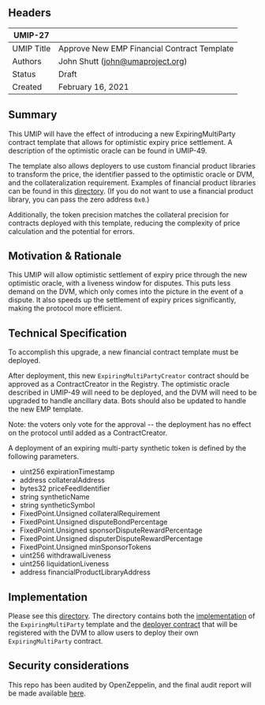 ## Headers
| UMIP-27    |                                                                                                                                          |
|------------|------------------------------------------------------------------------------------------------------------------------------------------|
| UMIP Title | Approve New EMP Financial Contract Template              |
| Authors    | John Shutt (john@umaproject.org) |
| Status     | Draft                                                                                                                             |
| Created    | February 16, 2021                                                                                                                           |

## Summary
This UMIP will have the effect of introducing a new ExpiringMultiParty contract template that allows for optimistic expiry price settlement. A description of the optimistic oracle can be found in UMIP-49.

The template also allows deployers to use custom financial product libraries to transform the price, the identifier passed to the optimistic oracle or DVM, and the collateralization requirement. Examples of financial product libraries can be found in this [directory](https://github.com/UMAprotocol/protocol/blob/master/core/contracts/financial-templates/common/financial-product-libraries). (If you do not want to use a financial product library, you can pass the zero address `0x0`.)

Additionally, the token precision matches the collateral precision for contracts deployed with this template, reducing the complexity of price calculation and the potential for errors.

## Motivation & Rationale

This UMIP will allow optimistic settlement of expiry price through the new optimistic oracle, with a liveness window for disputes. This puts less demand on the DVM, which only comes into the picture in the event of a dispute. It also speeds up the settlement of expiry prices significantly, making the protocol more efficient.

## Technical Specification
To accomplish this upgrade, a new financial contract template must be deployed.

After deployment, this new `ExpiringMultiPartyCreator` contract should be approved as a ContractCreator in the Registry. The optimistic oracle described in UMIP-49 will need to be deployed, and the DVM will need to be upgraded to handle ancillary data. Bots should also be updated to handle the new EMP template.

Note: the voters only vote for the approval -- the deployment has no effect on the protocol until added as a ContractCreator.

A deployment of an expiring multi-party synthetic token is defined by the following parameters.

- uint256 expirationTimestamp
- address collateralAddress
- bytes32 priceFeedIdentifier
- string syntheticName
- string syntheticSymbol
- FixedPoint.Unsigned collateralRequirement
- FixedPoint.Unsigned disputeBondPercentage
- FixedPoint.Unsigned sponsorDisputeRewardPercentage
- FixedPoint.Unsigned disputerDisputeRewardPercentage
- FixedPoint.Unsigned minSponsorTokens
- uint256 withdrawalLiveness
- uint256 liquidationLiveness
- address financialProductLibraryAddress

## Implementation

Please see this [directory](https://github.com/UMAprotocol/protocol/tree/master/core/contracts/financial-templates/expiring-multiparty). The directory contains both the [implementation](https://github.com/UMAprotocol/protocol/blob/master/core/contracts/financial-templates/expiring-multiparty/ExpiringMultiParty.sol) of the `ExpiringMultiParty` template and the [deployer contract](https://github.com/UMAprotocol/protocol/blob/master/core/contracts/financial-templates/expiring-multiparty/ExpiringMultiPartyCreator.sol) that will be registered with the DVM to allow users to deploy their own `ExpiringMultiParty` contract.

## Security considerations

This repo has been audited by OpenZeppelin, and the final audit report will be made available [here](https://docs.umaproject.org/uma/index.html).
